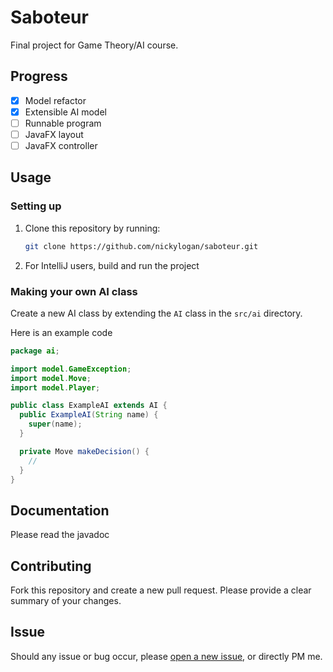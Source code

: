 # Saboteur

Final project for Game Theory/AI course.

## Progress

- [x] Model refactor
- [x] Extensible AI model
- [ ] Runnable program
- [ ] JavaFX layout
- [ ] JavaFX controller

## Usage

### Setting up

1. Clone this repository by running:
    ```sh
    git clone https://github.com/nickylogan/saboteur.git
    ```
2. For IntelliJ users, build and run the project

### Making your own AI class

Create a new AI class by extending the `AI` class in the `src/ai` directory.

Here is an example code
```java
package ai;

import model.GameException;
import model.Move;
import model.Player;

public class ExampleAI extends AI {
  public ExampleAI(String name) {
    super(name);
  }

  private Move makeDecision() {
    // 
  }
}
```

## Documentation

Please read the javadoc

## Contributing

Fork this repository and create a new pull request. Please provide a clear summary of your changes.

## Issue

Should any issue or bug occur, please [open a new issue](https://github.com/nickylogan/saboteur/issues/new), or directly PM me.